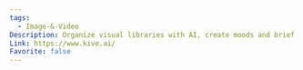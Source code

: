 ```yaml
---
tags:
  - Image-&-Video
Description: Organize visual libraries with AI, create moods and brief your teams.
Link: https://www.kive.ai/
Favorite: false
---
```

